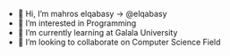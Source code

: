 - 👋 Hi, I’m mahros elqabasy -> @elqabasy
- 👀 I’m interested in Programming
- 🌱 I’m currently learning at Galala University
- 💞️ I’m looking to collaborate on Computer Science Field
